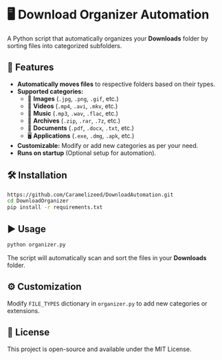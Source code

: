 # 🖥️ Download Organizer Automation

A Python script that automatically organizes your **Downloads** folder by sorting files into categorized subfolders.

## 🚀 Features
- **Automatically moves files** to respective folders based on their types.
- **Supported categories:**
  - 📸 **Images** (`.jpg`, `.png`, `.gif`, etc.)
  - 🎥 **Videos** (`.mp4`, `.avi`, `.mkv`, etc.)
  - 🎵 **Music** (`.mp3`, `.wav`, `.flac`, etc.)
  - 📂 **Archives** (`.zip`, `.rar`, `.7z`, etc.)
  - 📄 **Documents** (`.pdf`, `.docx`, `.txt`, etc.)
  - 🖥️ **Applications** (`.exe`, `.dmg`, `.apk`, etc.)
- **Customizable:** Modify or add new categories as per your need.
- **Runs on startup** (Optional setup for automation).

## 🛠 Installation
```sh
https://github.com/Caramelizeed/DownloadAutomation.git
cd DownloadOrganizer
pip install -r requirements.txt
```

## ▶️ Usage
```sh
python organizer.py
```
The script will automatically scan and sort the files in your **Downloads** folder.

## ⚙️ Customization
Modify `FILE_TYPES` dictionary in `organizer.py` to add new categories or extensions.

## 📜 License
This project is open-source and available under the MIT License.
